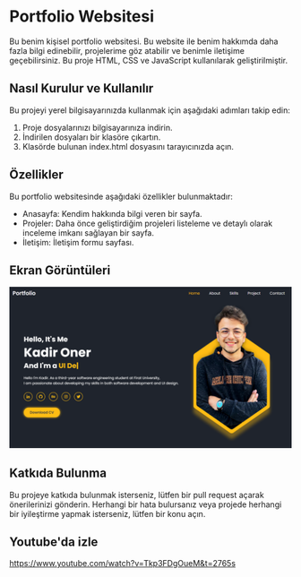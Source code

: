 # Portfolio Websitesi

Bu benim kişisel portfolio websitesi. Bu website ile benim hakkımda daha fazla bilgi edinebilir, projelerime göz atabilir ve benimle iletişime geçebilirsiniz. Bu proje HTML, CSS ve JavaScript kullanılarak geliştirilmiştir.

## Nasıl Kurulur ve Kullanılır

Bu projeyi yerel bilgisayarınızda kullanmak için aşağıdaki adımları takip edin:

1. Proje dosyalarınızı bilgisayarınıza indirin.
2. İndirilen dosyaları bir klasöre çıkartın.
3. Klasörde bulunan index.html dosyasını tarayıcınızda açın.

## Özellikler

Bu portfolio websitesinde aşağıdaki özellikler bulunmaktadır:

- Anasayfa: Kendim hakkında bilgi veren bir sayfa.
- Projeler: Daha önce geliştirdiğim projeleri listeleme ve detaylı olarak inceleme imkanı sağlayan bir sayfa.
- İletişim: İletişim formu sayfası.

## Ekran Görüntüleri

<img src="images/thumb.png" alt="" width="960">


## Katkıda Bulunma

Bu projeye katkıda bulunmak isterseniz, lütfen bir pull request açarak önerilerinizi gönderin. Herhangi bir hata bulursanız veya projede herhangi bir iyileştirme yapmak isterseniz, lütfen bir konu açın.

## Youtube'da izle

https://www.youtube.com/watch?v=Tkp3FDgOueM&t=2765s
